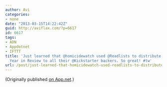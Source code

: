 ```yaml
---
author: Avi
categories:
- none
date: "2013-03-15T14:22:42Z"
guid: http://aviflax.com/?p=6617
id: 6617
tags:
- ADN
- Appdotnet
- IFTTT
title: 'Just learned that @homicidewatch used @Readlists to distribute their 2012
  Year in Review to all their @Kickstarter backers. So great! #tw'
url: /post/just-learned-that-homicidewatch-used-readlists-to-distribute-their-2012-year-in-review-to-all-their-kickstarter-backers-so-great-tw/
---
```

(Originally published [on App.net](http://alpha.app.net/aviflax/post/3890177).)